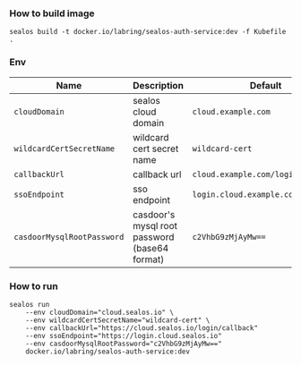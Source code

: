 ### How to build image

```shell
sealos build -t docker.io/labring/sealos-auth-service:dev -f Kubefile .
```

### Env

| Name                       | Description                                   | Default                              |
|----------------------------|-----------------------------------------------|--------------------------------------|
| `cloudDomain`              | sealos cloud domain                           | `cloud.example.com`                  |
| `wildcardCertSecretName`   | wildcard cert secret name                     | `wildcard-cert`                      |
| `callbackUrl`              | callback url                                  | `cloud.example.com/login/callback`   |
| `ssoEndpoint`              | sso endpoint                                  | `login.cloud.example.com`            |
| `casdoorMysqlRootPassword` | casdoor's mysql root password (base64 format) | `c2VhbG9zMjAyMw==`                   |

### How to run

```shell
sealos run 
    --env cloudDomain="cloud.sealos.io" \
    --env wildcardCertSecretName="wildcard-cert" \
    --env callbackUrl="https://cloud.sealos.io/login/callback"
    --env ssoEndpoint="https://login.cloud.sealos.io"
    --env casdoorMysqlRootPassword="c2VhbG9zMjAyMw=="
    docker.io/labring/sealos-auth-service:dev
```

